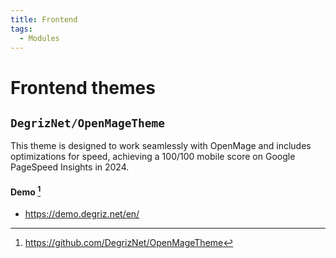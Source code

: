 ```yaml
---
title: Frontend
tags:
  - Modules
---
```


# Frontend themes

## `DegrizNet/OpenMageTheme`
This theme is designed to work seamlessly with OpenMage and includes optimizations for speed, achieving a 100/100 mobile score on Google PageSpeed Insights in 2024.

#### Demo [^1]
- https://demo.degriz.net/en/

[^1]: https://github.com/DegrizNet/OpenMageTheme
